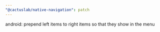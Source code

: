 ```yaml
---
"@cactuslab/native-navigation": patch
---
```


android: prepend left items to right items so that they show in the menu

